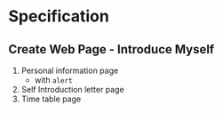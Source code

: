  # Specification
  ## Create Web Page - Introduce Myself
  
  1. Personal information page 
	 - with `alert` 
 2. Self Introduction letter page 
 3. Time table page 
  
